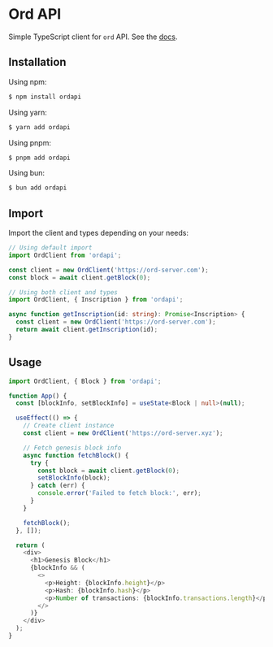 # Ord API

Simple TypeScript client for `ord` API.
See the [docs](https://docs.ordinals.com/guides/api).

## Installation

Using npm:

```bash
$ npm install ordapi
```

Using yarn:

```bash
$ yarn add ordapi
```

Using pnpm:

```bash
$ pnpm add ordapi
```

Using bun:

```bash
$ bun add ordapi
```

## Import

Import the client and types depending on your needs:

```typescript
// Using default import
import OrdClient from 'ordapi';

const client = new OrdClient('https://ord-server.com');
const block = await client.getBlock(0);
```

```typescript
// Using both client and types
import OrdClient, { Inscription } from 'ordapi';

async function getInscription(id: string): Promise<Inscription> {
  const client = new OrdClient('https://ord-server.com');
  return await client.getInscription(id);
}
```

## Usage

```typescript
import OrdClient, { Block } from 'ordapi';

function App() {
  const [blockInfo, setBlockInfo] = useState<Block | null>(null);

  useEffect(() => {
    // Create client instance
    const client = new OrdClient('https://ord-server.xyz');

    // Fetch genesis block info
    async function fetchBlock() {
      try {
        const block = await client.getBlock(0);
        setBlockInfo(block);
      } catch (err) {
        console.error('Failed to fetch block:', err);
      }
    }

    fetchBlock();
  }, []);

  return (
    <div>
      <h1>Genesis Block</h1>
      {blockInfo && (
        <>
          <p>Height: {blockInfo.height}</p>
          <p>Hash: {blockInfo.hash}</p>
          <p>Number of transactions: {blockInfo.transactions.length}</p>
        </>
      )}
    </div>
  );
}
```
